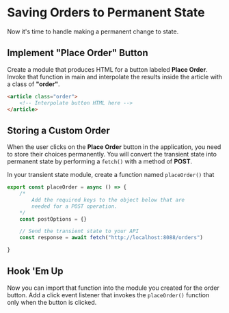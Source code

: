 # Saving Orders to Permanent State

Now it's time to handle making a permanent change to state.

## Implement "Place Order" Button

Create a module that produces HTML for a button labeled **Place Order**. Invoke that function in main and interpolate the results inside the article with a class of **"order"**.

```html
<article class="order">
    <!-- Interpolate button HTML here -->
</article>
```

## Storing a Custom Order

When the user clicks on the **Place Order** button in the application, you need to store their choices permanently. You will convert the transient state into permanent state by performing a `fetch()` with a method of **POST**.

In your transient state module, create a function named `placeOrder()` that

```js
export const placeOrder = async () => {
    /*
        Add the required keys to the object below that are
        needed for a POST operation.
    */
    const postOptions = {}

    // Send the transient state to your API
    const response = await fetch("http://localhost:8088/orders")

}
```

## Hook 'Em Up

Now you can import that function into the module you created for the order button. Add a click event listener that invokes the `placeOrder()` function only when the button is clicked.

